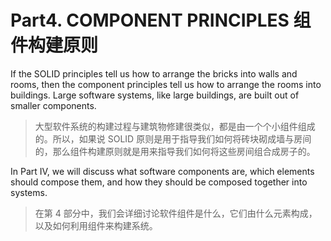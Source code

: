 # Part4. COMPONENT PRINCIPLES 组件构建原则

If the SOLID principles tell us how to arrange the bricks into walls and rooms, then the component principles tell us how to arrange the rooms into buildings. Large software systems, like large buildings, are built out of smaller components.

> 大型软件系统的构建过程与建筑物修建很类似，都是由一个个小组件组成的。所以，如果说 SOLID 原则是用于指导我们如何将砖块砌成墙与房间的，那么组件构建原则就是用来指导我们如何将这些房间组合成房子的。

In Part IV, we will discuss what software components are, which elements should compose them, and how they should be composed together into systems.

> 在第 4 部分中，我们会详细讨论软件组件是什么，它们由什么元素构成，以及如何利用组件来构建系统。
